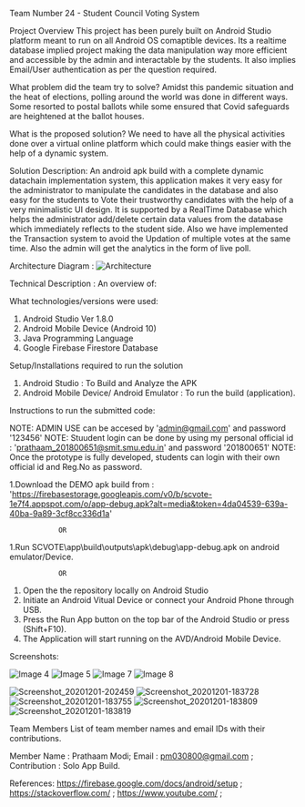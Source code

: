 
Team Number 24 - Student Council Voting System

Project Overview
This project has been purely built on Android Studio platform meant to run on all Android OS comaptible devices. Its a realtime database implied project making the data manipulation way more efficient and accessible by the admin and interactable by the students. It also implies Email/User authentication as per the question required.

What problem did the team try to solve?
Amidst this pandemic situation and the heat of elections, polling around the world was done in different ways. Some resorted to postal ballots while some ensured that Covid
safeguards are heightened at the ballot houses.

What is the proposed solution?
We need to have all the physical activities done over a virtual online platform which could make things easier with the help of a dynamic system.

Solution Description:
An android apk build with a complete dynamic datachain implementation system, this application makes it very easy for the administrator to manipulate the candidates in the database and also easy for the students to Vote their trustworthy candidates with the help of a very minimalistic UI design. It is supported by a RealTime Database which helps the administrator add/delete certain data values from the database which immediately reflects to the student side. Also we have implemented the Transaction system to avoid the Updation of multiple votes at the same time. Also the admin will get the analytics in the form of live poll. 


Architecture Diagram :
![Architecture](https://user-images.githubusercontent.com/59971728/100729030-5e2b5d80-33f0-11eb-893f-5c3626c61264.png)


Technical Description :
An overview of:

What technologies/versions were used:
1. Android Studio Ver 1.8.0
2. Android Mobile Device (Android 10)
3. Java Programming Language
4. Google Firebase Firestore Database

Setup/Installations required to run the solution
1. Android Studio : To Build and Analyze the APK
2. Android Mobile Device/ Android Emulator : To run the build (application).

Instructions to run the submitted code:

NOTE: ADMIN USE can be accesed by 'admin@gmail.com' and password '123456'
NOTE: Stuudent login can be done by using my personal official id : 'prathaam_201800651@smit.smu.edu.in' and password '201800651'
NOTE: Once the prototype is fully developed, students can login with their own official id and Reg.No as password.

1.Download the DEMO apk build from : 'https://firebasestorage.googleapis.com/v0/b/scvote-1e7f4.appspot.com/o/app-debug.apk?alt=media&token=4da04539-639a-40ba-9a89-3cf8cc336d1a'

				OR

1.Run SCVOTE\app\build\outputs\apk\debug\app-debug.apk on android emulator/Device.

				OR

1. Open the the repository locally on Android Studio
2. Initiate an Android Vitual Device or connect your Android Phone through USB.
3. Press the Run App button on the top bar of the Android Studio or press (Shift+F10).
4. The Application will start running on the AVD/Android Mobile Device.

Screenshots:

![Image 4](https://user-images.githubusercontent.com/59971728/100730939-d7c44b00-33f2-11eb-895d-13669a4f03f0.png)
![Image 5](https://user-images.githubusercontent.com/59971728/100731282-4903fe00-33f3-11eb-972f-4b2191c12285.png)
![Image 7](https://user-images.githubusercontent.com/59971728/100731284-4a352b00-33f3-11eb-843b-4d396fd851f6.png)
![Image 8](https://user-images.githubusercontent.com/59971728/100730941-d8f57800-33f2-11eb-95d3-7a279db3d012.png)

![Screenshot_20201201-202459](https://user-images.githubusercontent.com/59971728/100754617-647f0100-3413-11eb-9c2a-a3f68fe5bf27.png)
![Screenshot_20201201-183728](https://user-images.githubusercontent.com/59971728/100754601-5fba4d00-3413-11eb-828c-20bb240a813c.png)
![Screenshot_20201201-183755](https://user-images.githubusercontent.com/59971728/100754604-60eb7a00-3413-11eb-8e4d-5b32aab08833.png)
![Screenshot_20201201-183809](https://user-images.githubusercontent.com/59971728/100754607-61841080-3413-11eb-80ea-a5cb022854ef.png)
![Screenshot_20201201-183819](https://user-images.githubusercontent.com/59971728/100754611-634dd400-3413-11eb-8ed8-ec955394732b.png)





Team Members
List of team member names and email IDs with their contributions.

Member Name : Prathaam Modi;
Email : pm030800@gmail.com ;	
Contribution : Solo App Build.

References:
https://firebase.google.com/docs/android/setup ; 
https://stackoverflow.com/ ; 
https://www.youtube.com/ ;
